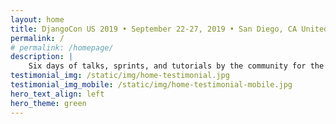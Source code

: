 ```yaml
---
layout: home
title: DjangoCon US 2019 • September 22-27, 2019 • San Diego, CA United States
permalink: /
# permalink: /homepage/
description: |
    Six days of talks, sprints, and tutorials by the community for the community.
testimonial_img: /static/img/home-testimonial.jpg
testimonial_img_mobile: /static/img/home-testimonial-mobile.jpg
hero_text_align: left
hero_theme: green
---
```


